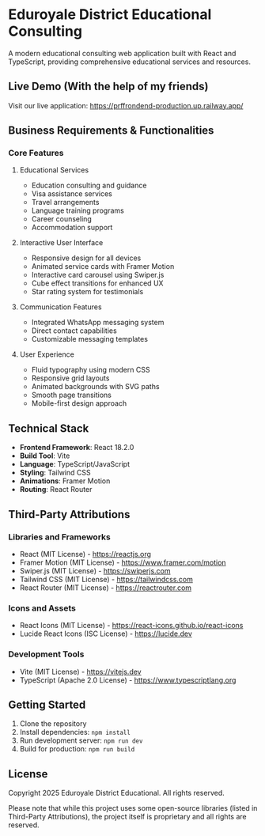# Eduroyale District Educational Consulting

A modern educational consulting web application built with React and TypeScript, providing comprehensive educational services and resources.

## Live Demo (With the help of my friends)

Visit our live application: https://prffrondend-production.up.railway.app/

## Business Requirements & Functionalities

### Core Features

1. Educational Services

   - Education consulting and guidance
   - Visa assistance services
   - Travel arrangements
   - Language training programs
   - Career counseling
   - Accommodation support

2. Interactive User Interface

   - Responsive design for all devices
   - Animated service cards with Framer Motion
   - Interactive card carousel using Swiper.js
   - Cube effect transitions for enhanced UX
   - Star rating system for testimonials

3. Communication Features

   - Integrated WhatsApp messaging system
   - Direct contact capabilities
   - Customizable messaging templates

4. User Experience
   - Fluid typography using modern CSS
   - Responsive grid layouts
   - Animated backgrounds with SVG paths
   - Smooth page transitions
   - Mobile-first design approach

## Technical Stack

- **Frontend Framework**: React 18.2.0
- **Build Tool**: Vite
- **Language**: TypeScript/JavaScript
- **Styling**: Tailwind CSS
- **Animations**: Framer Motion
- **Routing**: React Router

## Third-Party Attributions

### Libraries and Frameworks

- React (MIT License) - https://reactjs.org
- Framer Motion (MIT License) - https://www.framer.com/motion
- Swiper.js (MIT License) - https://swiperjs.com
- Tailwind CSS (MIT License) - https://tailwindcss.com
- React Router (MIT License) - https://reactrouter.com

### Icons and Assets

- React Icons (MIT License) - https://react-icons.github.io/react-icons
- Lucide React Icons (ISC License) - https://lucide.dev

### Development Tools

- Vite (MIT License) - https://vitejs.dev
- TypeScript (Apache 2.0 License) - https://www.typescriptlang.org

## Getting Started

1. Clone the repository
2. Install dependencies: `npm install`
3. Run development server: `npm run dev`
4. Build for production: `npm run build`

## License

Copyright 2025 Eduroyale District Educational. All rights reserved.

Please note that while this project uses some open-source libraries (listed in Third-Party Attributions), the project itself is proprietary and all rights are reserved.
